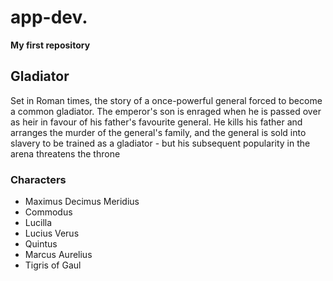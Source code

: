 # app-dev.
<b>My first repository</b>
<h2> Gladiator</h2>
<p></b>Set in Roman times, the story of a once-powerful general forced to become a common gladiator. The emperor's son is enraged when he is passed over as heir in favour of his father's favourite general. He kills his father and arranges the murder of the general's family, and the general is sold into slavery to be trained as a gladiator - but his subsequent popularity in the arena threatens the throne</b></p>
<h3> Characters</h3>
<ul>
  <li>Maximus Decimus Meridius</li>
  <li>Commodus</li>
  <li>Lucilla</li>
  <li>Lucius Verus</li>
  <li>Quintus</li>
  <li>Marcus Aurelius</li>
  <li>Tigris of Gaul</ti>
    
